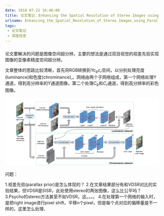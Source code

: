 ```yaml
---
date: 2018-07-22 16:40:00
title: 论文笔记：Enhancing the Spatial Resolution of Stereo Images using Parallax Prior
urlname: Enhancing_the_Spatial_Resolution_of_Stereo_Images_using_Parallax_Prior
tags:
 - 论文笔记
 - 深度信息
---
```

### 

论文要解决的问题是图像空间超分辨，主要的想法是通过双目视觉的视差先验实现图像的亚像素精度空间超分辨。

文章整体的思路比较清晰，首先将RGB转换到$Yc_bc_r$空间，以分别处理亮度(luminance)和色度(chrominance),。网络由两个子网络组成，第一个网络处理Y通道，得到高分辨率的Y通道图像，第二个处理$C_b$和$C_r$通道，得到高分辨率的彩色图像。
<div align=center>
<img src = "./paper_201807_SR_Stereo_Images_using_Parallax_Prior/Stereo_SR_Kim1.png" alt="网络结构"/>
</div>

问题：

1.视差先验(parallax prior)是怎么体现的？
2.在文章结果部分有和VDSR对比的实验结果，但VDSR是SISR，此处使用stereo的两张图像，这么比公平吗？
3.Psycho的stereo方法甚至不如VDSR，这。。。。
4.在处理第一个网络的输入时，是把right image进行pixel shift，平移n个pixel，但是每个点对应的偏移量是不一样的，这里怎么处理、

